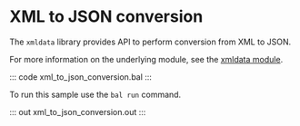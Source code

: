 # XML to JSON conversion

The `xmldata` library provides API to perform conversion from XML to JSON.

For more information on the underlying module, see the [xmldata module](https://docs.central.ballerina.io/ballerina/xmldata/latest/).

::: code xml_to_json_conversion.bal :::

To run this sample use the `bal run` command.

::: out xml_to_json_conversion.out :::